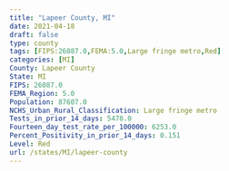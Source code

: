 ```yaml
---
title: "Lapeer County, MI"
date: 2021-04-18
draft: false
type: county
tags: [FIPS:26087.0,FEMA:5.0,Large fringe metro,Red]
categories: [MI]
County: Lapeer County
State: MI
FIPS: 26087.0
FEMA_Region: 5.0
Population: 87607.0
NCHS_Urban_Rural_Classification: Large fringe metro
Tests_in_prior_14_days: 5478.0
Fourteen_day_test_rate_per_100000: 6253.0
Percent_Positivity_in_prior_14_days: 0.151
Level: Red
url: /states/MI/lapeer-county
---
```



